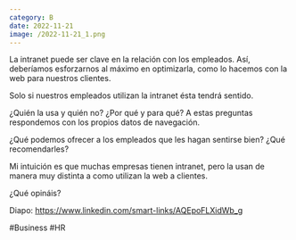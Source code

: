 ```yaml
--- 
category: B 
date: 2022-11-21 
image: /2022-11-21_1.png 
--- 
```


La intranet puede ser clave en la relación con los empleados. Así, deberíamos esforzarnos al máximo en optimizarla, como lo hacemos con la web para nuestros clientes.

Solo si nuestros empleados utilizan la intranet ésta tendrá sentido. 

¿Quién la usa y quién no? ¿Por qué y para qué? A estas preguntas respondemos con los propios datos de navegación. 

¿Qué podemos ofrecer a los empleados que les hagan sentirse bien? ¿Qué recomendarles?

Mi intuición es que muchas empresas tienen intranet, pero la usan de manera muy distinta a como utilizan la web a clientes. 

¿Qué opináis?

Diapo: https://www.linkedin.com/smart-links/AQEpoFLXidWb_g

#Business #HR